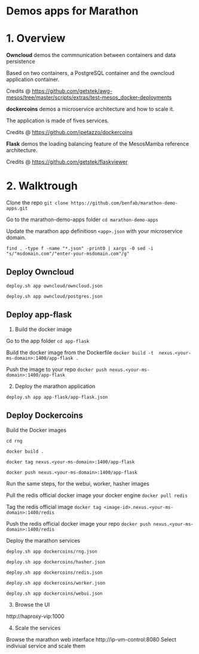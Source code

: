 # Demos apps for Marathon

# 1. Overview

**Owncloud** 
demos the commnunication between containers and data persistence

Based on two containers, a PostgreSQL container and the owncloud application container.

Credits @ https://github.com/getstek/awg-mesos/tree/master/scripts/extras/test-mesos_docker-deployments 

**dockercoins**
demos a microservice architecture and how to scale it.

The application is made of fives services.

Credits @ https://github.com/jpetazzo/dockercoins

**Flask**
demos the loading balancing feature of the MesosMamba reference architecture.

Credits @ https://github.com/getstek/flaskviewer


# 2. Walktrough

Clone the repo `git clone https://github.com/benfab/marathon-demo-apps.git`

Go to the marathon-demo-apps folder `cd marathon-demo-apps` 

Update the marathon app definitiosn `<app>.json` with your microservice domain.

`find . -type f -name "*.json" -print0 | xargs -0 sed -i "s/"msdomain.com"/"enter-your-msdomain.com"/g" `

## Deploy Owncloud

`deploy.sh app owncloud/owncloud.json`

`deploy.sh app owncloud/postgres.json`

## Deploy app-flask

1. Build the docker image

Go to the app folder `cd app-flask`


Build the docker image from the Dockerfile `docker build -t  nexus.<your-ms-domain>:1400/app-flask .`


Push the image to your repo `docker push nexus.<your-ms-domain>:1400/app-flask`

2. Deploy the marathon application

`deploy.sh app app-flask/app-flask.json`


## Deploy Dockercoins

Build the Docker images

`cd rng`

`docker build .`

`docker tag nexus.<your-ms-domain>:1400/app-flask`

`docker push nexus.<your-ms-domain>:1400/app-flask`

Run the same steps, for the webui, worker, hasher images

Pull the redis official docker image your docker engine `docker pull redis`

Tag the redis official image `docker tag <image-id>.nexus.<your-ms-domain>:1400/redis` 

Push the redis official docker image your repo `docker push nexus.<your-ms-domain>:1400/redis`

Deploy the marathon services

`deploy.sh app dockercoins/rng.json`

`deploy.sh app dockercoins/hasher.json`

`deploy.sh app dockercoins/redis.json`

`deploy.sh app dockercoins/worker.json`

`deploy.sh app dockercoins/webui.json`

3. Browse the UI

http://haproxy-vip:1000

4. Scale the services

Browse the marathon web interface http://ip-vm-control:8080
Select indiviual service and scale them
